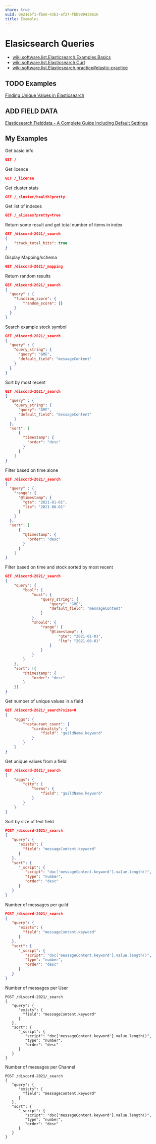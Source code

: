```yaml
---
share: true
uuid: 0e21e5f1-fba0-43b3-af27-fbb980438616
title: Examples
---
```

# Elasicsearch Queries

* [wiki.software.list.Elasticsearch.Examples.Basics](/undefined)
* [wiki.software.list.Elasticsearch.Curl](/undefined)
* [wiki.software.list.Elasticsearch.practice#elastic-practice](/undefined)

## TODO Examples

[Finding Unique Values in Elasticsearch](https://www.getargon.io/docs/articles/elasticsearch/unique-values.html)

## ADD FIELD DATA

[Elasticsearch Fielddata - A Complete Guide Including Default Settings](https://opster.com/elasticsearch-glossary/elasticsearch-fielddata/)

## My Examples

Get basic info
``` json
GET /
```

Get licence
``` json
GET /_license
```

Get cluster stats
``` json
GET /_cluster/health?pretty
```

Get list of indexes
``` json
GET /_aliases?pretty=true
```

Return some result and get total number of items in index
``` json
GET /discord-2021/_search
{
    "track_total_hits": true
}
```


Display Mapping/schema
``` json
GET /discord-2021/_mapping
```


Return random results
``` json
GET /discord-2021/_search
{ 
  "query" : {
    "function_score": {
        "random_score": {}
    }
  }
}
```


Search example stock symbol
``` json
GET /discord-2021/_search
{ 
  "query" : {
    "query_string": {
      "query": "GME",
      "default_field": "messageContent"
    }
  }
}
```


Sort by most recent
``` json
GET /discord-2021/_search
{ 
  "query" : {
    "query_string": {
      "query": "GME",
      "default_field": "messageContent"
    }
  },
  "sort": [
      {
        "timestamp": {
          "order": "desc"
        }
      }
    ]
}
```


Filter based on time alone
``` json
GET /discord-2021/_search
{ 
  "query" : {
    "range": {
      "@timestamp": {
        "gte": "2021-01-01",
        "lte": "2021-06-01"
      }
    }
  },
  "sort": [
      {
        "@timestamp": {
          "order": "desc"
        }
      }
    ]
}
```


Filter based on time and stock sorted by most recent
``` json
GET /discord-2021/_search
{
    "query": {
        "bool": {
            "must": {
                "query_string": {
                    "query": "GME",
                    "default_field": "messageContent"
                }
            },
            "should": {
                "range": {
                    "@timestamp": {
                        "gte": "2021-01-01",
                        "lte": "2021-06-01"
                    }
                }
            }
        }
    },
    "sort": [{
        "@timestamp": {
            "order": "desc"
        }
    }]
}
```


Get number of unique values in a field
``` json
GET /discord-2021/_search?size=0
{
    "aggs": {
        "restaurant_count": {
            "cardinality": {
                "field": "guildName.keyword"
            }
        }
    }
}

```


Get unique values from a field
``` json
GET /discord-2021/_search
{
    "aggs": {
        "city": {
            "terms": {
                "field": "guildName.keyword"
            }
        }
    }
}
```


Sort by size of text field
``` json
POST /discord-2021/_search
{
   "query": {
      "exists": {
        "field": "messageContent.keyword"
      }
   },
   "sort": {
      "_script": {
         "script": "doc['messageContent.keyword'].value.length()",
         "type": "number",
         "order": "desc"
      }
   }
}
```


Number of messages per guild
``` json
POST /discord-2021/_search
{
   "query": {
      "exists": {
        "field": "messageContent.keyword"
      }
   },
   "sort": {
      "_script": {
         "script": "doc['messageContent.keyword'].value.length()",
         "type": "number",
         "order": "desc"
      }
   }
}
```

Number of messages per User
```
POST /discord-2021/_search
{
   "query": {
      "exists": {
        "field": "messageContent.keyword"
      }
   },
   "sort": {
      "_script": {
         "script": "doc['messageContent.keyword'].value.length()",
         "type": "number",
         "order": "desc"
      }
   }
}
```

Number of messages per Channel
```
POST /discord-2021/_search
{
   "query": {
      "exists": {
        "field": "messageContent.keyword"
      }
   },
   "sort": {
      "_script": {
         "script": "doc['messageContent.keyword'].value.length()",
         "type": "number",
         "order": "desc"
      }
   }
}
```